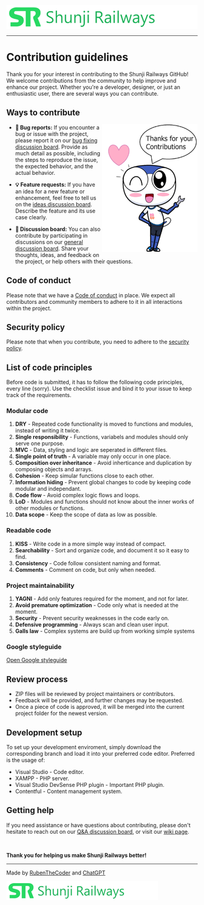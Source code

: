 <img src="https://github.com/RubenTheCoder/Shunji-Railways-GitHub/blob/main/.github/images/Shunji%20banner%20small.png">

---

# Contribution guidelines

Thank you for your interest in contributing to the Shunji Railways GitHub!
We welcome contributions from the community to help improve and enhance our project.
Whether you're a developer, designer, or just an enthusiastic user, there are several ways you can contribute.



## Ways to contribute

<img align="right" width="50%" src="https://github.com/RubenTheCoder/Shunji-Railways-GitHub/blob/main/.github/images/Thanks%20for%20Contributions%20Amesuki%20v2.png">



- **🚨 Bug reports:** If you encounter a bug or issue with the project,
please report it on our [bug fixing discussion board](https://github.com/RubenTheCoder/Shunji-Railways-GitHub/discussions/categories/bug-fixing).
Provide as much detail as possible, including the steps to reproduce the issue, the expected behavior, and the actual behavior.



- **💡 Feature requests:** If you have an idea for a new feature or enhancement, feel free to tell us on the
[ideas discussion board](https://github.com/RubenTheCoder/Shunji-Railways-GitHub/discussions/categories/ideas). Describe the feature and its use case clearly.



- **💬 Discussion board:** You can also contribute by participating in discussions on our [general discussion board](https://github.com/RubenTheCoder/Shunji-Railways-GitHub/discussions/categories/general).
Share your thoughts, ideas, and feedback on the project, or help others with their questions.



## Code of conduct

Please note that we have a [Code of conduct](https://github.com/RubenTheCoder/Shunji-Railways-GitHub/blob/main/.github/CODE_OF_CONDUCT.md) in place. We expect all contributors and community members to adhere to it in all interactions within the project.



## Security policy

Please note that when you contribute, you need to adhere to the [security policy](https://github.com/RubenTheCoder/Shunji-Railways-GitHub/security/policy).



## List of code principles

Before code is submitted, it has to follow the following code principles, every line (sorry).
Use the checklist issue and bind it to your issue to keep track of the requirements.

### Modular code
1. **DRY** - Repeated code functionality is moved to functions and modules, instead of writing it twice.
2. **Single responsibility** - Functions, variabels and modules should only serve one purpose.
3. **MVC** - Data, styling and logic are seperated in different files.
4. **Single point of truth** - A variable may only occur in one place.
5. **Composition over inheritance** - Avoid inherticance and duplication by composing objects and arrays.
6. **Cohesion** - Keep simular functions close to each other.
7. **Information hiding** - Prevent global changes to code by keeping code modular and independant.
8. **Code flow** - Avoid complex logic flows and loops.
9. **LoD** - Modules and functions should not know about the inner works of other modules or functions.
10. **Data scope** - Keep the scope of data as low as possible.

### Readable code
1. **KISS** - Write code in a more simple way instead of compact.
2. **Searchability** - Sort and organize code, and document it so it easy to find.
3. **Consistency** - Code follow consistent naming and format.
4. **Comments** - Comment on code, but only when needed.

### Project maintainability
1. **YAGNI** - Add only features required for the moment, and not for later.
2. **Avoid premature optimization** - Code only what is needed at the moment.
3. **Security** - Prevent security weaknesses in the code early on.
4. **Defensive programming** - Always scan and clean user input.
5. **Galls law** - Complex systems are build up from working simple systems

### Google styleguide
[Open Google styleguide](https://google.github.io/styleguide/)


## Review process

- ZIP files will be reviewed by project maintainers or contributors.
- Feedback will be provided, and further changes may be requested.
- Once a piece of code is approved, it will be merged into the current project folder for the newest version.



## Development setup

To set up your development enviroment, simply download the corresponding branch and load it into your preferred code editor. Preferred is the usage of:

- Visual Studio - Code editor.
- XAMPP - PHP server.
- Visual Studio DevSense PHP plugin - Important PHP plugin.
- Contentful - Content management system.



## Getting help

If you need assistance or have questions about contributing, please don't hesitate to reach out on our [Q&A discussion board](https://github.com/RubenTheCoder/Shunji-Railways-GitHub/discussions/categories/q-a), or visit our [wiki page](https://github.com/RubenTheCoder/Shunji-Railways-GitHub/wiki).

<br>

**Thank you for helping us make Shunji Railways better!**

---

Made by [RubenTheCoder](https://github.com/RubenTheCoder) and [ChatGPT](https://chat.openai.com/)

<img height="50px" src="https://github.com/RubenTheCoder/Shunji-Railways-GitHub/blob/main/.github/images/Shunji%20banner%20small.png">
